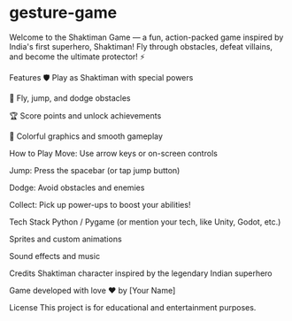 # gesture-game
Welcome to the Shaktiman Game — a fun, action-packed game inspired by India's first superhero, Shaktiman!
Fly through obstacles, defeat villains, and become the ultimate protector! ⚡

Features
🛡️ Play as Shaktiman with special powers

🚀 Fly, jump, and dodge obstacles

🏆 Score points and unlock achievements

🎨 Colorful graphics and smooth gameplay

How to Play
Move: Use arrow keys or on-screen controls

Jump: Press the spacebar (or tap jump button)

Dodge: Avoid obstacles and enemies

Collect: Pick up power-ups to boost your abilities!

Tech Stack
Python / Pygame (or mention your tech, like Unity, Godot, etc.)

Sprites and custom animations

Sound effects and music

Credits
Shaktiman character inspired by the legendary Indian superhero

Game developed with love ❤️ by [Your Name]

License
This project is for educational and entertainment purposes.

